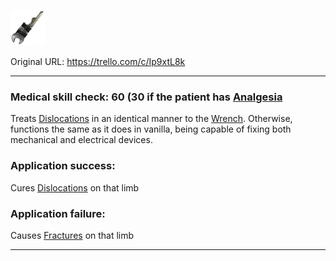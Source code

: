 ![Multi-tool.png\|200](./Multi-tool%20-%20Attachments/680461dc730208634cce2d17.png)

Original URL: https://trello.com/c/Ip9xtL8k

---

### Medical skill check: 60 (30 if the patient has [Analgesia](../../Torso/Analgesia.md)

Treats [Dislocations](../../Bones/Dislocations.md) in an identical manner to the [Wrench](../Wrench.md). Otherwise, functions the same as it does in vanilla, being capable of fixing both mechanical and electrical devices.

### Application success:

Cures [Dislocations](../../Bones/Dislocations.md) on that limb

### Application failure:

Causes [Fractures](../../Bones/Fractures.md) on that limb

---

